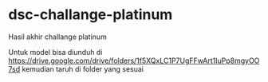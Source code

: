 # dsc-challange-platinum
Hasil akhir challange platinum

Untuk model bisa diunduh di 
https://drive.google.com/drive/folders/1f5XQxLC1P7UgFFwArt1IuPp8mgyOO7sd
kemudian taruh di folder yang sesuai
